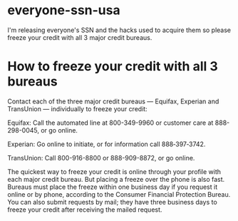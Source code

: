 # everyone-ssn-usa
I'm releasing everyone's SSN and the hacks used to acquire them so please freeze your credit with all 3 major credit bureaus.


# How to freeze your credit with all 3 bureaus
Contact each of the three major credit bureaus — Equifax, Experian and TransUnion — individually to freeze your credit:

Equifax: Call the automated line at 800-349-9960 or customer care at 888-298-0045, or go online.

Experian: Go online to initiate, or for information call 888‑397‑3742.

TransUnion: Call 800-916-8800 or 888-909-8872, or go online.

The quickest way to freeze your credit is online through your profile with each major credit bureau. But placing a freeze over the phone is also fast. Bureaus must place the freeze within one business day if you request it online or by phone, according to the Consumer Financial Protection Bureau. You can also submit requests by mail; they have three business days to freeze your credit after receiving the mailed request.